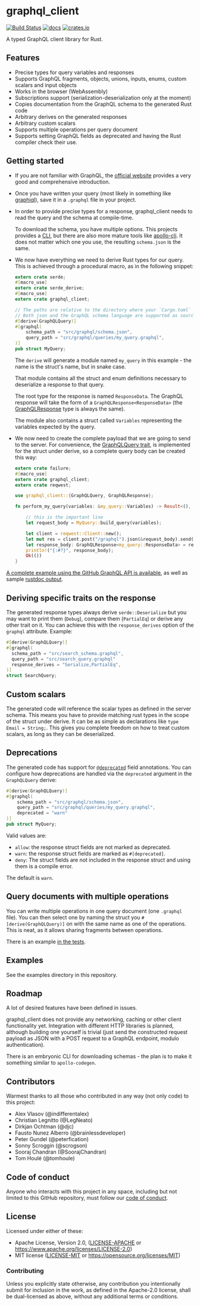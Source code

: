 # graphql_client

[![Build Status](https://travis-ci.org/tomhoule/graphql-client.svg?branch=master)](https://travis-ci.org/tomhoule/graphql-client)
[![docs](https://docs.rs/graphql_client/badge.svg)](https://docs.rs/graphql_client/latest/graphql_client/)
[![crates.io](https://img.shields.io/crates/v/graphql_client.svg)](https://crates.io/crates/graphql_client)

A typed GraphQL client library for Rust.

## Features

- Precise types for query variables and responses
- Supports GraphQL fragments, objects, unions, inputs, enums, custom scalars and input objects
- Works in the browser (WebAssembly)
- Subscriptions support (serialization-deserialization only at the moment)
- Copies documentation from the GraphQL schema to the generated Rust code
- Arbitrary derives on the generated responses
- Arbitrary custom scalars
- Supports multiple operations per query document
- Supports setting GraphQL fields as deprecated and having the Rust compiler check
  their use.

## Getting started

- If you are not familiar with GraphQL, the [official website](https://graphql.org/) provides a very good and comprehensive introduction.

- Once you have written your query (most likely in something like [graphiql](https://github.com/graphql/graphiql)), save it in a `.graphql` file in your project.

- In order to provide precise types for a response, graphql_client needs to read the query and the schema at compile-time.

  To download the schema, you have multiple options. This projects provides a [CLI](https://github.com/tomhoule/graphql-client/tree/master/graphql_client_cli), but there are also more mature tools like [apollo-cli](https://github.com/apollographql/apollo-cli). It does not matter which one you use, the resulting `schema.json` is the same.

- We now have everything we need to derive Rust types for our query. This is achieved through a procedural macro, as in the following snippet:

  ```rust
  extern crate serde;
  #[macro_use]
  extern crate serde_derive;
  #[macro_use]
  extern crate graphql_client;

  // The paths are relative to the directory where your `Cargo.toml` is located.
  // Both json and the GraphQL schema language are supported as sources for the schema
  #[derive(GraphQLQuery)]
  #[graphql(
      schema_path = "src/graphql/schema.json",
      query_path = "src/graphql/queries/my_query.graphql",
  )]
  pub struct MyQuery;
  ```

  The `derive` will generate a module named `my_query` in this example - the name is the struct's name, but in snake case.

  That module contains all the struct and enum definitions necessary to deserialize a response to that query.

  The root type for the response is named `ResponseData`. The GraphQL response will take the form of a `GraphQLResponse<ResponseData>` (the [GraphQLResponse](https://docs.rs/graphql_client/latest/graphql_client/struct.GraphQLResponse.html) type is always the same).

  The module also contains a struct called `Variables` representing the variables expected by the query.

* We now need to create the complete payload that we are going to send to the server. For convenience, the [GraphQLQuery trait](https://docs.rs/graphql_client/latest/graphql_client/trait.GraphQLQuery.html), is implemented for the struct under derive, so a complete query body can be created this way:

  ```rust
  extern crate failure;
  #[macro_use]
  extern crate graphql_client;
  extern crate reqwest;

  use graphql_client::{GraphQLQuery, GraphQLResponse};

  fn perform_my_query(variables: &my_query::Variables) -> Result<(), failure::Error> {

      // this is the important line
      let request_body = MyQuery::build_query(variables);

      let client = reqwest::Client::new();
      let mut res = client.post("/graphql").json(&request_body).send()?;
      let response_body: GraphQLResponse<my_query::ResponseData> = res.json()?;
      println!("{:#?}", response_body);
      Ok(())
  }
  ```

[A complete example using the GitHub GraphQL API is available](https://github.com/tomhoule/graphql-client/tree/master/examples/github), as well as sample [rustdoc output](https://www.tomhoule.com/docs/example_module/).

## Deriving specific traits on the response

The generated response types always derive `serde::Deserialize` but you may want to print them (`Debug`), compare them (`PartialEq`) or derive any other trait on it. You can achieve this with the `response_derives` option of the `graphql` attribute. Example:

```rust
#[derive(GraphQLQuery)]
#[graphql(
  schema_path = "src/search_schema.graphql",
  query_path = "src/search_query.graphql"
  response_derives = "Serialize,PartialEq",
)]
struct SearchQuery;
```

## Custom scalars

The generated code will reference the scalar types as defined in the server schema. This means you have to provide matching rust types in the scope of the struct under derive. It can be as simple as declarations like `type Email = String;`. This gives you complete freedom on how to treat custom scalars, as long as they can be deserialized.

## Deprecations

The generated code has support for [`@deprecated`](http://facebook.github.io/graphql/June2018/#sec-Field-Deprecation)
field annotations. You can configure how deprecations are handled via the `deprecated` argument in the `GraphQLQuery` derive:

```rust
#[derive(GraphQLQuery)]
#[graphql(
    schema_path = "src/graphql/schema.json",
    query_path = "src/graphql/queries/my_query.graphql",
    deprecated = "warn"
)]
pub struct MyQuery;
```

Valid values are:

- `allow`: the response struct fields are not marked as deprecated.
- `warn`: the response struct fields are marked as `#[deprecated]`.
- `deny`: The struct fields are not included in the response struct and
  using them is a compile error.

The default is `warn`.

## Query documents with multiple operations

You can write multiple operations in one query document (one `.graphql` file). You can then select one by naming the struct you `#[derive(GraphQLQuery)]` on with the same name as one of the operations. This is neat, as it allows sharing fragments between operations.

There is an example [in the tests](./tests/operation_selection).

## Examples

See the examples directory in this repository.

## Roadmap

A lot of desired features have been defined in issues.

graphql_client does not provide any networking, caching or other client functionality yet. Integration with different HTTP libraries is planned, although building one yourself is trivial (just send the constructed request payload as JSON with a POST request to a GraphQL endpoint, modulo authentication).

There is an embryonic CLI for downloading schemas - the plan is to make it something similar to `apollo-codegen`.

## Contributors

Warmest thanks to all those who contributed in any way (not only code) to this project:

- Alex Vlasov (@indifferentalex)
- Christian Legnitto (@LegNeato)
- Dirkjan Ochtman (@djc)
- Fausto Nunez Alberro (@brainlessdeveloper)
- Peter Gundel (@peterfication)
- Sonny Scroggin (@scrogson)
- Sooraj Chandran (@SoorajChandran)
- Tom Houlé (@tomhoule)

## Code of conduct

Anyone who interacts with this project in any space, including but not limited to
this GitHub repository, must follow our [code of conduct](https://github.com/tomhoule/graphql-client/blob/master/CODE_OF_CONDUCT.md).

## License

Licensed under either of these:

- Apache License, Version 2.0, ([LICENSE-APACHE](LICENSE-APACHE) or
  https://www.apache.org/licenses/LICENSE-2.0)
- MIT license ([LICENSE-MIT](LICENSE-MIT) or
  https://opensource.org/licenses/MIT)

### Contributing

Unless you explicitly state otherwise, any contribution you intentionally submit
for inclusion in the work, as defined in the Apache-2.0 license, shall be
dual-licensed as above, without any additional terms or conditions.
